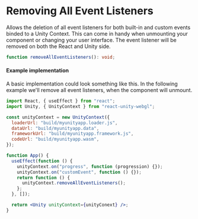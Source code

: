 # Removing All Event Listeners

Allows the deletion of all event listeners for both built-in and custom events binded to a Unity Context. This can come in handy when unmounting your component or changing your user interface. The event listener will be removed on both the React and Unity side.

```ts showLineNumbers
function removeAllEventListeners(): void;
```

#### Example implementation

A basic implementation could look something like this. In the following example we'll remove all event listeners, when the component will unmount.

```jsx showLineNumbers
import React, { useEffect } from "react";
import Unity, { UnityContext } from "react-unity-webgl";

const unityContext = new UnityContext({
  loaderUrl: "build/myunityapp.loader.js",
  dataUrl: "build/myunityapp.data",
  frameworkUrl: "build/myunityapp.framework.js",
  codeUrl: "build/myunityapp.wasm",
});

function App() {
  useEffect(function () {
    unityContext.on("progress", function (progression) {});
    unityContext.on("customEvent", function () {});
    return function () {
      unityContext.removeAllEventListeners();
    };
  }, []);

  return <Unity unityContext={unityConext} />;
}
```
